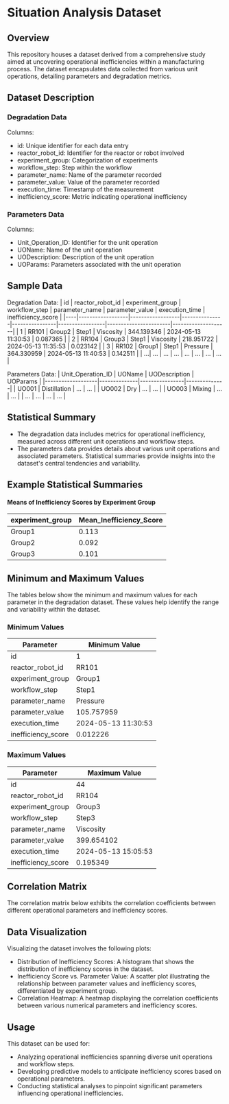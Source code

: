 # Situation Analysis Dataset

## Overview
This repository houses a dataset derived from a comprehensive study aimed at uncovering operational inefficiencies within a manufacturing process. 
The dataset encapsulates data collected from various unit operations, detailing parameters and degradation metrics.

## Dataset Description

### Degradation Data
Columns:

- id: Unique identifier for each data entry
- reactor_robot_id: Identifier for the reactor or robot involved
- experiment_group: Categorization of experiments
- workflow_step: Step within the workflow
- parameter_name: Name of the parameter recorded
- parameter_value: Value of the parameter recorded
- execution_time: Timestamp of the measurement
- inefficiency_score: Metric indicating operational inefficiency

### Parameters Data
Columns:

- Unit_Operation_ID: Identifier for the unit operation
- UOName: Name of the unit operation
- UODescription: Description of the unit operation
- UOParams: Parameters associated with the unit operation

## Sample Data

Degradation Data:
| id | reactor_robot_id | experiment_group | workflow_step | parameter_name | parameter_value | execution_time        | inefficiency_score |
|----|------------------|------------------|---------------|----------------|-----------------|-----------------------|--------------------|
| 1  | RR101            | Group2           | Step1         | Viscosity      | 344.139346      | 2024-05-13 11:30:53   | 0.087365           |
| 2  | RR104            | Group3           | Step1         | Viscosity      | 218.951722      | 2024-05-13 11:35:53   | 0.023142           |
| 3  | RR102            | Group1           | Step1         | Pressure       | 364.330959      | 2024-05-13 11:40:53   | 0.142511           |
| ...| ...              | ...              | ...           | ...            | ...             | ...                   | ...                |

Parameters Data:
| Unit_Operation_ID | UOName       | UODescription  | UOParams     |
|-------------------|--------------|----------------|--------------|
| UO001             | Distillation | ...            | ...          |
| UO002             | Dry          | ...            | ...          |
| UO003             | Mixing       | ...            | ...          |
| ...               | ...          | ...            | ...          |


## Statistical Summary
- The degradation data includes metrics for operational inefficiency, measured across different unit operations and workflow steps.
- The parameters data provides details about various unit operations and associated parameters. Statistical summaries provide insights into the dataset's central tendencies and variability.

## Example Statistical Summaries
#### Means of Inefficiency Scores by Experiment Group

| experiment_group | Mean_Inefficiency_Score |
|------------------|-------------------------|
| Group1           | 0.113                   |
| Group2           | 0.092                   |
| Group3           | 0.101                   |


## Minimum and Maximum Values
The tables below show the minimum and maximum values for each parameter in the degradation dataset. These values help identify the range and variability within the dataset.

### Minimum Values

| Parameter         | Minimum Value     |
|-------------------|-------------------|
| id                | 1                 |
| reactor_robot_id  | RR101             |
| experiment_group  | Group1            |
| workflow_step     | Step1             |
| parameter_name    | Pressure          |
| parameter_value   | 105.757959        |
| execution_time    | 2024-05-13 11:30:53 |
| inefficiency_score| 0.012226          |

### Maximum Values

| Parameter         | Maximum Value     |
|-------------------|-------------------|
| id                | 44                |
| reactor_robot_id  | RR104             |
| experiment_group  | Group3            |
| workflow_step     | Step3             |
| parameter_name    | Viscosity         |
| parameter_value   | 399.654102        |
| execution_time    | 2024-05-13 15:05:53 |
| inefficiency_score| 0.195349          |


## Correlation Matrix
The correlation matrix below exhibits the correlation coefficients between different operational parameters and inefficiency scores.

## Data Visualization
Visualizing the dataset involves the following plots:
- Distribution of Inefficiency Scores: A histogram that shows the distribution of inefficiency scores in the dataset.
- Inefficiency Score vs. Parameter Value: A scatter plot illustrating the relationship between parameter values and inefficiency scores, differentiated by experiment group.
- Correlation Heatmap: A heatmap displaying the correlation coefficients between various numerical parameters and inefficiency scores.

## Usage
This dataset can be used for:
- Analyzing operational inefficiencies spanning diverse unit operations and workflow steps.
- Developing predictive models to anticipate inefficiency scores based on operational parameters.
- Conducting statistical analyses to pinpoint significant parameters influencing operational inefficiencies.
